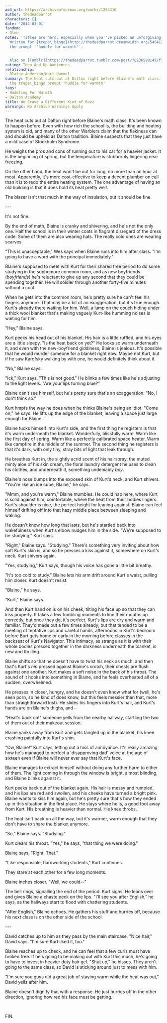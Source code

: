 ```yaml
---
ao3_url: https://archiveofourown.org/works/1254310
author: thedeadparrot
characters: []
date: '2014-03-01'
fandom:
- Glee
notes: 'Titles are hard, especially when you''ve picked an unforgiving naming scheme.
  Written for [trope\_bingo](http://thedeadparrot.dreamwidth.org/546413.html) and
  the prompt ''huddle for warmth''.


  Also on [Tumblr](https://thedeadparrot.tumblr.com/post/78236598149/fic-we-crave-a-different-kind-of-buzz-glee)'
rating: Teen And Up Audiences
relationship:
- Blaine Anderson/Kurt Hummel
summary: The heat cuts out at Dalton right before Blaine's math class. Written for
  the trope\_bingo prompt 'huddle for warmth'
tags:
- Huddling For Warmth
- Dalton Academy
title: We Crave a Different Kind of Buzz
warnings: No Archive Warnings Apply
---
```


The heat cuts out at Dalton right before Blaine's math class. It's been known to happen before. Even with how rich the school is, the building and heating system is old, and many of the other Warblers claim that the flakiness can and should be upheld as Dalton tradition. Blaine suspects that they just have a mild case of Stockholm Syndrome.

He weighs the pros and cons of running out to his car for a heavier jacket. It is the beginning of spring, but the temperature is stubbornly lingering near freezing.

On the other hand, the heat won't be out for long, no more than an hour at most. Apparently, it's more cost\-effective to keep a decent plumber on call than it is to redo the entire heating system. The one advantage of having an old building is that it does hold its heat pretty well. 

The blazer isn't that much in the way of insulation, but it should be fine.

\-\-\-

It's not fine.

By the end of math, Blaine is cranky and shivering, and he's not the only one. Half the school is in their winter coats in flagrant disregard of the dress code. Some of them are also wearing hats. The really cold ones are wearing scarves.

"This is unacceptable," Wes says when Blaine runs into him after class. "I'm going to have a word with the principal immediately."

Blaine's supposed to meet with Kurt for their shared free period to do some studying in the sophomore common room, and as new boyfriends (*boyfriends*) he's reluctant to give up any second that they could be spending together. He will soldier through another forty\-five minutes without a coat.

When he gets into the common room, he's pretty sure he can't feel his fingers anymore. That may be a bit of an exaggeration, but it's true enough. Kurt's already there waiting for him. Well, a lump on the couch hiding under a thick wool blanket that's making vaguely Kurt\-like humming noises is waiting for him.

"Hey," Blaine says.

Kurt peeks his head out of his blanket. His hair is a little ruffled, and his eyes are a little sleepy. "Is the heat back on yet?" He looks so warm underneath it, and even with the new\-boyfriend giddiness, Blaine is jealous. It's possible that he would murder someone for a blanket right now. Maybe not Kurt, but if he saw Karofsky walking by with one, he would definitely think about it. 

"No," Blaine says.

"Ick," Kurt says. "This is not good." He blinks a few times like he's adjusting to the light levels. "Are your lips turning blue?"

Blaine can't see himself, but he's pretty sure that's an exaggeration. "No, I don't think so."

Kurt hmpfs the way he does when he thinks Blaine's being an idiot. "Come on," he says. He lifts up the edge of the blanket, leaving a space just large enough for Blaine.

Blaine tucks himself into Kurt's side, and the first thing he registers is that it's warm underneath the blanket. Wonderfully, blissfully warm. Warm like the first day of spring. Warm like a perfectly calibrated space heater. Warm like campfire in the middle of the summer. The second thing he registers is that it's dark, with only tiny, stray bits of light that leak through.

He breathes Kurt in, the slightly acrid scent of his hairspray, the muted minty aloe of his skin cream, the floral laundry detergent he uses to clean his clothes, and underneath it, something undeniably *boy*. 

Blaine's nose bumps into the exposed skin of Kurt's neck, and Kurt shivers. "You're like an ice cube, Blaine," he says.

"Mmm, and you're warm," Blaine mumbles. He could nap here, where Kurt is solid against him, comfortable, where the heat from their bodies lingers. Kurt's shoulder is nice, the perfect height for leaning against. Blaine can feel himself drifting off into that hazy middle place between sleeping and waking.

He doesn't know how long that lasts, but he's startled back into wakefulness when Kurt's elbow nudges him in the side. "We're supposed to be studying," Kurt says.

"Right," Blaine says. "Studying." There's something very inviting about how soft Kurt's skin is, and so he presses a kiss against it, somewhere on Kurt's neck. Kurt shivers again.

"Yes, studying," Kurt says, though his voice has gone a little bit breathy.

"It's too cold to study." Blaine lets his arm drift around Kurt's waist, pulling him closer. Kurt doesn't resist.

"Blaine," he says.

"Kurt," Blaine says.

And then Kurt hand on is on his cheek, tilting his face up so that they can kiss properly. It takes a few fumbling moments to line their mouths up correctly, but once they do, it's perfect. Kurt's lips are dry and warm and familiar. They'd made out a few times already, but that tended to be a meeting of tentative lips and careful hands, afternoons in Kurt's bedroom before Burt gets home or early in the morning before classes in the backseat of Kurt's Navigator. This intimacy, as strange as it is with their whole bodies pressed together in the darkness underneath the blanket, is new and thrilling.

Blaine shifts so that he doesn't have to twist his neck as much, and then that's Kurt's *hip* pressed against Blaine's crotch, their chests are flush against one another. Kurt makes a soft noise in the back of his throat. The sound of it hooks into something in Blaine, and he feels overheated all of a sudden, overwhelmed.

He presses in closer, hungry, and he doesn't even know what for (well, he's seen porn, so he kind of does know, but this feels messier than that, more than straightforward lust). He slides his fingers into Kurt's hair, and Kurt's hands are on Blaine's thighs, and\-\-

"Heat's back on!" someone yells from the nearby hallway, startling the two of them out of their makeout session.

Blaine yanks away from Kurt and gets tangled up in the blanket, his knee crashing painfully into Kurt's shin.

"Ow, Blaine!" Kurt says, letting out a hiss of annoyance. It's really amazing how he's managed to perfect a 'disapproving dad' voice at the age of sixteen even if Blaine will never ever say that Kurt's face. 

Blaine manages to extract himself without doing any further harm to either of them. The light coming in through the window is bright, almost blinding, and Blaine blinks against it.

Kurt peeks back out of the blanket again. His hair is messy and rumpled, and his lips are red and swollen, and his cheeks have turned a bright pink. Blaine wants to kiss him again, but he's pretty sure that's how they ended up in this situation in the first place. He stays where he is, a good foot away from Kurt. His breathing is heavier than normal. His knee throbs.

The heat isn't back on all the way, but it's warmer, warm enough that they don't have to share the blanket anymore.

"So," Blaine says. "Studying."

Kurt clears his throat. "Yes," he says, "that thing we were doing."

Blaine says, "Right. That."

"Like responsible, hardworking students," Kurt continues.

They stare at each other for a few long moments.

Blaine inches closer. "Well, we could\-\-"

The bell rings, signalling the end of the period. Kurt sighs. He leans over and gives Blaine a chaste peck on the lips. "I'll see you after English," he says, as the hallways start to flood with chattering students.

"After English," Blaine echoes. He gathers his stuff and hurries off, because his next class is on the other side of the school.

\-\-\-

David catches up to him as they pass by the main staircase. "Nice hair," David says. "I'm sure Kurt liked it, too."

Blaine reaches up to check, and he can feel that a few curls must have broken free. If he's going to be making out with Kurt this much, he's going to have to invest in heavier duty hair gel. "Shut up," he hisses. They aren't going to the same class, so David is sticking around just to mess with him.

"I'm sure you guys did a great job of staying warm while the heat was out," David yells after him.

Blaine doesn't dignify that with a response. He just hurries off in the other direction, ignoring how red his face must be getting.

 

FIN.